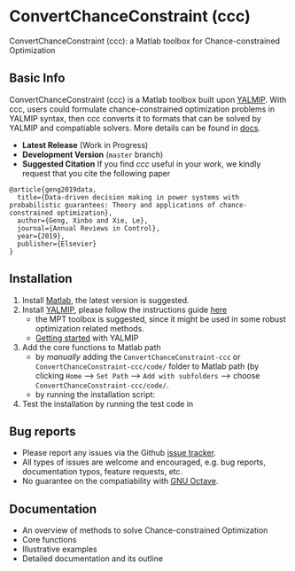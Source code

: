 # ConvertChanceConstraint (ccc)
ConvertChanceConstraint (ccc): a Matlab toolbox for Chance-constrained Optimization

## Basic Info
ConvertChanceConstraint (ccc) is a Matlab toolbox built upon [YALMIP](https://yalmip.github.io/). With ccc, users could formulate chance-constrained optimization problems in YALMIP syntax, then ccc converts it to formats that can be solved by YALMIP and compatiable solvers. More details can be found in [docs](./docs).

- **Latest Release** (Work in Progress)
- **Development Version** (`master` branch)
- **Suggested Citation**
If you find *ccc* useful in your work, we kindly request that you cite the following paper 
```
@article{geng2019data,
  title={Data-driven decision making in power systems with probabilistic guarantees: Theory and applications of chance-constrained optimization},
  author={Geng, Xinbo and Xie, Le},
  journal={Annual Reviews in Control},
  year={2019},
  publisher={Elsevier}
}
```

## Installation
1. Install [Matlab](https://www.mathworks.com/products/matlab.html), the latest version is suggested.
2. Install [YALMIP](https://yalmip.github.io/), please follow the instructions guide [here](https://yalmip.github.io/tutorial/installation/)
	- the MPT toolbox is suggested, since it might be used in some robust optimization related methods.
	- [Getting started](https://yalmip.github.io/tutorial/basics/) with YALMIP
3. Add the core functions to Matlab path
	- by *manually* adding the `ConvertChanceConstraint-ccc` or `ConvertChanceConstraint-ccc/code/` folder to Matlab path (by clicking `Home` --> `Set Path` --> `Add with subfolders` --> choose `ConvertChanceConstraint-ccc/code/`.
	- by running the installation script: 
4. Test the installation by running the test code in 

## Bug reports 
- Please report any issues via the Github [issue tracker](https://github.com/xb00dx/ConvertChanceConstraint-ccc/issues).
- All types of issues are welcome and encouraged, e.g. bug reports, documentation typos, feature requests, etc.
- No guarantee on the compatiability with [GNU Octave](https://www.gnu.org/software/octave/).

## Documentation
- An overview of methods to solve Chance-constrained Optimization
- Core functions
- Illustrative examples
- Detailed documentation and its outline